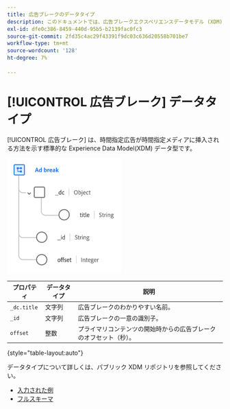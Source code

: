 ```yaml
---
title: 広告ブレークのデータタイプ
description: このドキュメントでは、広告ブレークエクスペリエンスデータモデル (XDM) データタイプの概要を説明します。
exl-id: dfe0c386-8459-440d-95b5-b2139fac0fc3
source-git-commit: 2fd35c4ac29f43391f9dc03c636d20558b701be7
workflow-type: tm+mt
source-wordcount: '128'
ht-degree: 7%

---
```


# [!UICONTROL 広告ブレーク] データタイプ

[!UICONTROL 広告ブレーク] は、時間指定広告が時間指定メディアに挿入される方法を示す標準的な Experience Data Model(XDM) データ型です。

![データタイプの構造](../images/data-types/ad-break.png)

| プロパティ | データタイプ | 説明 |
| --- | --- | --- |
| `_dc.title` | 文字列 | 広告ブレークのわかりやすい名前。 |
| `_id` | 文字列 | 広告ブレークの一意の識別子。 |
| `offset` | 整数 | プライマリコンテンツの開始時からの広告ブレークのオフセット（秒）。 |

{style=&quot;table-layout:auto&quot;}

データタイプについて詳しくは、パブリック XDM リポジトリを参照してください。

* [入力された例](https://github.com/adobe/xdm/blob/master/components/datatypes/marketing/advertising-break.example.1.json)
* [フルスキーマ](https://github.com/adobe/xdm/blob/master/components/datatypes/marketing/advertising-break.schema.json)
